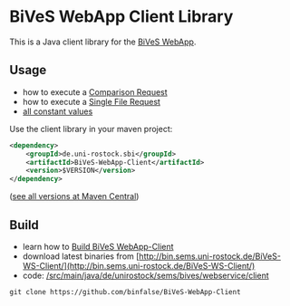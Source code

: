 BiVeS WebApp Client Library
=================================

This is a Java client library for the [BiVeS WebApp](http://sems.uni-rostock.de/trac/bivesws/wiki).

Usage 
------

* how to execute a [Comparison Request](ComparisonRequest)
* how to execute a [Single File Request](SingleFileRequest)
* [all constant values](http://jdoc.sems.uni-rostock.de/bives//WsClient/constant-values.html)

Use the client library in your maven project:

```xml
<dependency>
    <groupId>de.uni-rostock.sbi</groupId>
    <artifactId>BiVeS-WebApp-Client</artifactId>
    <version>$VERSION</version>
</dependency>
```

([see all versions at Maven Central](https://search.maven.org/#search%7Cgav%7C1%7Cg%3A%22de.uni-rostock.sbi%22%20AND%20a%3A%22BiVeS-WebApp-Client%22))

Build 
------

* learn how to [Build BiVeS WebApp-Client](BuildBivesWebServiceClient)
* download latest binaries from [http://bin.sems.uni-rostock.de/BiVeS-WS-Client/](http://bin.sems.uni-rostock.de/BiVeS-WS-Client/)
* code: [/src/main/java/de/unirostock/sems/bives/webservice/client](https://github.com/SemsProject/BiVeS-WS-Client/tree/master/src/main/java/de/unirostock/sems/bives/webservice/client)

```
git clone https://github.com/binfalse/BiVeS-WebApp-Client
```
